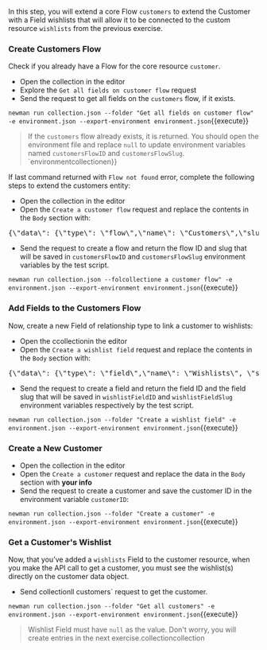In this step, you will extend a core Flow `customers` to extend the Customer with a Field wishlists that will allow it to be connected to the custom resource `wishlists` from the previous exercise.

### Create Customers Flow

Check if you already have a Flow for the core resource `customer`.

* Open the collection in the editor
* Explore the `Get all fields on customer flow` request
* Send the request to get all fields on the `customers` flow, if it exists.

`newman run collection.json --folder "Get all fields on customer flow" -e environment.json --export-environment environment.json`{{execute}}

>If the `customers` flow already exists, it is returned. You should open the environment file and replace `null` to update environment variables named `customersFlowID` and `customersFlowSlug`.
`environmentcollectionen}}

If last command returned with `Flow not found` error, complete the following steps to extend the customers entity:

* Open the collection in the editor
* Open the `Create a customer flow` request and replace the contents in the `Body` section with:

<pre class="file" data-filename="collection.json" data-target="insert" data-marker="#CUST-FLOW-BODY">
{\"data\": {\"type\": \"flow\",\"name\": \"Customers\",\"slug\": \"customers\",\"description\": \"Extends the default customer object\",\"enabled\": true}}
</pre>

* Send the request to create a flow and return the flow ID and slug that will be saved in `customersFlowID` and `customersFlowSlug` environment variables by the test script.

`newman run collection.json --folcollectione a customer flow" -e environment.json --export-environment environment.json`{{execute}}

### Add Fields to the Customers Flow

Now, create a new Field of relationship type to link a customer to wishlists:

* Open the ccollectionin the editor
* Open the `Create a wishlist field` request and replace the contents in the `Body` section with:

<pre class="file" data-filename="collection.json" data-target="insert" data-marker="#WISH-FIELD-BODY">
{\"data\": {\"type\": \"field\",\"name\": \"Wishlists\", \"slug\": \"wishlists\", \"field_type\": \"relationship\", \"validation_rules\": [{\"type\": \"one-to-many\",\"to\": \"wishlists\"}], \"description\": \"Customers wishlists\", \"unique\": false,\"enabled\": true, \"required\": false,\"relationships\": {\"flow\": {\"data\": {\"type\": \"flow\", \"id\": \"{{customersFlowID}}\"}}}}}
</pre>

* Send the request to create a field and return the field ID and the field slug that will be saved in `wishlistFieldID` and `wishlistFieldSlug`  environment variables respectively by the test script.

`newman run collection.json --folder "Create a wishlist field" -e environment.json --export-environment environment.json`{{execute}}

### Create a New Customer

* Open the collection in the editor
* Open the `Create a customer` request and replace the data in the `Body` section with **your info**
* Send the request to create a customer and save the customer ID in the environment variable `customerID`:

`newman run collection.json --folder "Create a customer" -e environment.json --export-environment environment.json`{{execute}}


### Get a Customer's Wishlist

Now, that you’ve added a `wishlists` Field to the customer resource, when you make the API call to get a customer, you must see the wishlist(s) directly on the customer data object.

* Send collectionll customers` request to get the customer.

`newman run collection.json --folder "Get all customers" -e environment.json --export-environment environment.json`{{execute}}

> Wishlist Field must have `null` as the value. Don't worry, you will create entries in the next exercise.collectioncollection
